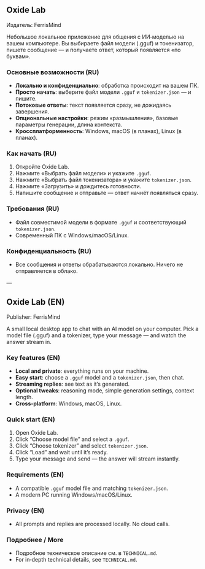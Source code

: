 ## Oxide Lab

Издатель: FerrisMind

Небольшое локальное приложение для общения с ИИ‑моделью на вашем компьютере. Вы выбираете файл модели (.gguf) и токенизатор, пишете сообщение — и получаете ответ, который появляется «по буквам».

### Основные возможности (RU)
- **Локально и конфиденциально**: обработка происходит на вашем ПК.
- **Просто начать**: выберите файл модели `.gguf` и `tokenizer.json` — и пишите.
- **Потоковые ответы**: текст появляется сразу, не дожидаясь завершения.
- **Опциональные настройки**: режим «размышления», базовые параметры генерации, длина контекста.
- **Кроссплатформенность**: Windows, macOS (в планах), Linux (в планах).

### Как начать (RU)
1) Откройте Oxide Lab.
2) Нажмите «Выбрать файл модели» и укажите `.gguf`.
3) Нажмите «Выбрать файл токенизатора» и укажите `tokenizer.json`.
4) Нажмите «Загрузить» и дождитесь готовности.
5) Напишите сообщение и отправьте — ответ начнёт появляться сразу.

### Требования (RU)
- Файл совместимой модели в формате `.gguf` и соответствующий `tokenizer.json`.
- Современный ПК с Windows/macOS/Linux.

### Конфиденциальность (RU)
- Все сообщения и ответы обрабатываются локально. Ничего не отправляется в облако.

—

## Oxide Lab (EN)

Publisher: FerrisMind

A small local desktop app to chat with an AI model on your computer. Pick a model file (.gguf) and a tokenizer, type your message — and watch the answer stream in.

### Key features (EN)
- **Local and private**: everything runs on your machine.
- **Easy start**: choose a `.gguf` model and a `tokenizer.json`, then chat.
- **Streaming replies**: see text as it’s generated.
- **Optional tweaks**: reasoning mode, simple generation settings, context length.
- **Cross‑platform**: Windows, macOS, Linux.

### Quick start (EN)
1) Open Oxide Lab.
2) Click “Choose model file” and select a `.gguf`.
3) Click “Choose tokenizer” and select `tokenizer.json`.
4) Click “Load” and wait until it’s ready.
5) Type your message and send — the answer will stream instantly.

### Requirements (EN)
- A compatible `.gguf` model file and matching `tokenizer.json`.
- A modern PC running Windows/macOS/Linux.

### Privacy (EN)
- All prompts and replies are processed locally. No cloud calls.

### Подробнее / More
- Подробное техническое описание см. в `TECHNICAL.md`.
- For in‑depth technical details, see `TECHNICAL.md`.
